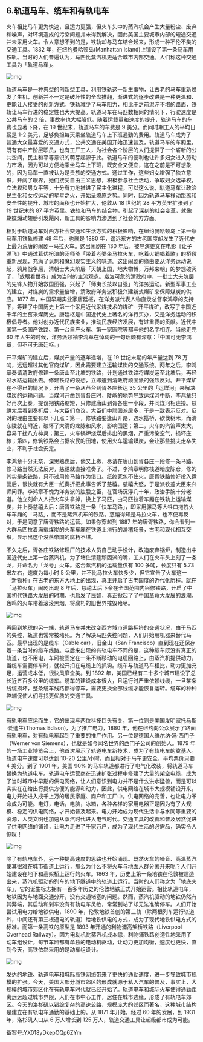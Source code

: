 ## 6.轨道马车、缆车和有轨电车
火车相比马车更为快速，且运力更强，但火车头中的蒸汽机会产生大量粉尘、废弃和噪声，对环境造成的污染问题并未得到解决，因此美国主要城市内部的短途交通并未采用火车。令人意想不到的是，铁轨却与马车结合起来，形成一种不伦不类的交通工具。1832 年，在纽约曼哈顿岛(Manhattan Island)上铺设了第一条马车用铁轨。当时的人们普遍认为，马匹比蒸汽机更适合城市内部交通。人们称这种交通工具为「轨道马车」。


  



![img](https://pic3.zhimg.com/v2-fb88377a41d277e87307534d68971e79.webp)

轨道马车是一种典型的创新型工具，利用铁轨这一新生事物，让古老的马车重新焕发了生机，创新并不一定是破坏性的全盘推翻，渐进式的逐步改进是一种更温和、更能让人接受的创新方式。铁轨减少了马车阻力，相比于之前泥泞不堪的路面，铁轨让马车行进的稳定性也大大提高。轨道马车在马匹数相同的情况下，行驶速度是公共马车的 2 倍，事故率也大幅降低。随着运载量和速度的提升，轨道马车的车费也显著下降，在 19 世纪末，轨道马车的车费是 9 美分。而同时期工人的平均日薪是 1-2 美元，足够负担每天乘坐轨道马车上下班通勤的费用。轨道马车成为了普通大众最喜爱的交通方式，公共交通在美国开始迅速普及，轨道马车的车厢里，既有有中产阶层职员，也有工厂工人，为社会各个阶层的人们提供了一个崭新的公共空间，民主和平等意识的萌芽起源于此。轨道马车的便利也让许多妇女进入劳动力市场，因为可以方便地乘坐马车上下班，既安全又便宜，这在之前是不可想象的，因为马车一直被认为是贵族的交通方式。通过工作，这些妇女增强了独立意识，开阔了眼界，她们接受自由主义思想，积极参与社会活动，争取妇女选举权，立法权和男女平等，十分有力地推进了民主化进程。可以这么说，轨道马车让政治民主化和女权运动的星星之火，开始呈燎原之势。同时，因为轨道马车移动距离和安全性的提升，城市的面积也开始扩大，伦敦从 18 世纪的 28 平方英里扩张到了 19 世纪末的 87 平方英里。铁轨和马车的结合物，引起了深刻的社会变革，就像蝴蝶煽动翅膀引发飓风，新工具的影响力渗透到了社会的方方面。


相对于轨道马车对西方社会交通和生活方式的积极影响，在纽约曼哈顿岛上第一条马车用铁轨修建 48 年后，也就是 1880 年，遥远东方的古老国度却发生了近代史上最为荒唐的闹剧--马拉火车。这出闹剧在 130 年后，被导演姜文在电影《让子弹飞》中通过葛优扮演的汤师爷「带着老婆坐马拉火车，吃着火锅唱着歌」的桥段重新展现，充满了讽刺和魔幻现实主义的味道。这出闹剧的缘由要从洋务运动说起，鸦片战争后，清朝士大夫阶层「天朝上国，地大物博，万邦来朝」的梦想破灭了，「放眼看世界」成为当时的主流观点。岌岌可危的清政府中，一批士大夫阶层的先锋人物开始救国图强，兴起了「师夷长技以自强」的洋务运动。新型军事工业的建立，对煤炭的需求量倍增，清政府洋务派积极兴建新式煤矿来保障煤炭的供应。1877 年，中国早期实业家唐廷枢，在洋务派代表人物直隶总督李鸿章的支持下，筹建了中国历史上第一个采用近代采煤技术的煤矿--开平煤矿，改写了中国近千年的土窑采煤历史。唐廷枢是中国近代史上著名的洋行买办，又是洋务运动的积极倡导者。他对创办近代民族实业，推动民族经济发展，有过重要的贡献。近代中国第一条国产铁路、第一台自产火车、第一家医院等都与他的名字相连。当他走完 60 年人生的时候，洋务派领袖李鸿章在悼词的一句话颇有深意：「中国可无李鸿章，但不可无唐廷枢。」


开平煤矿的建立后，煤炭产量的逐年递增，在 19 世纪末期的年产量达到 78 万吨，远远超过其他官商煤矿，因此需要建立运输煤炭的交通系统。两年之后，李鸿章奏请清政府修建一条唐山至北塘的铁路，计划通过铁路将煤炭运至北塘后，再经过水路运输出去。修建铁路的设想，立即遭到清政府顽固派的强烈反对。开平煤矿在不得已的情况下，开凿了一条从芦台到胥各庄长达 35 公里的「运煤河」来解决煤炭的运输问题。当煤河开凿到胥各庄时，陡峭的地势导致运煤河中断，李鸿章只好再次上奏，提议把铁路缩短，只修建唐山到胥各庄一小段，并同煤河相连接。慈禧太后看到奏折后，与大臣们商议，大臣们中顽固派居多，于是一致表示反对。反对的理由主要有以下几点：第一，修铁路要逢山开路，遇水搭桥，砍伐树木，而清东陵就在附近，破坏了大清的龙脉和风水，影响国运；第二，火车的汽笛声太大，容易干扰八方神灵；第三，火车锅炉烧煤后排出的黑烟，严重污染空气，损坏庄稼；第四，修筑铁路会占据农民的田地，使用火车运输煤炭，会让那些挑夫走卒失业，不利于社会安定。


李鸿章十分无奈，深思熟虑后，他又上奏，奏请在唐山到胥各庄一段修一条马路。修马路当然无法反对，慈禧就直接准奏了。不过，李鸿章明修栈道暗度陈仓，修的其实是条铁路，只不过用修马路作为借口。纸终究包不住火，唐胥铁路修好投入运营后，很快就有大臣一纸奏折把此事告诉了慈禧。慈禧大怒，于是派钦差大臣来兴师问罪。李鸿章不愧为洋务派的肱股之臣，在官场沉浮几十年，政治手腕十分老道。他立刻命人人把火车头拿掉，换上了马匹，由马匹拉着车厢在铁轨上运输煤炭，并上奏慈禧太后：唐胥铁路是一条「快车马路」，即采用骡马等大牲口拖拽火车车厢的「马路」，而不是蒸汽机车的铁路。慈禧得知是马拉火车，也不便再反对，于是同意了唐胥铁路的运营。如果你穿越到 1887 年的唐胥铁路，你会看到一大群马匹拉着满载煤炭的火车车厢在铁道上滑行的滑稽场景，古老和现代相互交织，显示出这个没落帝国的腐朽不堪。


不久之后，胥各庄铁路修理厂的技术人员自己动手设计，改造废弃锅炉，制造出中国近代史上第一台蒸汽机。为了堵住清廷顽固派的嘴，工人们在火车头上刻了一条龙，并命名为「龙号」火车。这台蒸汽机的运载量仅有 100 多吨，长度只有 5.73 米左右，速度为每小时 5 公里，并不比马拉火车快多少，但它宣告了火车这一「新物种」在古老的东方大地上的出现，真正开启了古老国度的近代化历程。就在「马拉火车」闹剧出现 8 年后，慈禧太后下令在全国范围内兴修铁路，开启了中国初代铁路大发展的时期，也启发了民智，真正掀起了了中国革命大发展的浪潮，轰鸣的火车带着滚滚黑烟，将腐朽的旧世界摧毁殆尽。


  



![img](https://pic4.zhimg.com/v2-a57873a28bf373d02b56a26736bcc35a.webp)

再回到地球的另一端，轨道马车并未改变西方城市道路拥挤的交通状况，由于马匹的失控，轨道也常常被堵死。为了解决马匹失控问题，人们开始用机器来替代马匹。最早出现的是缆车（Cable car），旧金山（San Francisco）直到现在还保存着一条当时的缆车线路。与后来出现的有轨电车不同的是，这种缆车既没有真正的轨道，也不用电，车厢被固定在一条不断移动的电缆回路上，由蒸汽机提供动力。当缆车需要停车时，就松开扣在电缆上的抓钩。缆车与轨道马车相比，动力更加充足，运营成本低，很快风靡全美。到 1892 年，美国已经有二十多个城市建设了总长近五百多公里的缆车。缆车的建设成本很大，且运行时严重依赖线缆，一旦某条线缆损坏，整条缆车线路都得停车，需要更换全部线缆才能恢复运转。缆车的种种弊端促使人们寻找更优质的交通工具。


  



![img](https://pic4.zhimg.com/v2-ac21df721419d687bf440875d0d7e6f1.webp)

有轨电车应运而生，它的出现与两位科技巨头有关，第一位则是美国发明家托马斯·爱迪生(Thomas Edison)，为了推广电力，1880 年，他在纽约向公众展示了路面有轨电车，对有轨电车起到了重要的推广作用。另一位是德国人维尔纳·冯·西门子（Werner von Siemens），也就是如今闻名世界的西门子公司的创始人。1879 年的一场工业博览会上，他首次展示了轨道电车新技术，成为了有轨电车的奠基人。轨道电车速度可以达到 10-20 公里/小时，而且相对于马车更安全，平均票价只要 4 美分。到了 1901 年，美国 90% 的马车轨道都进行了电气化改装，将轨道马车替换为轨道电车。轨道电车运营商在迅速扩张过程中修建了大量的架空电缆，成为了当时城市中早期的供电网络，让人们意识到电力并不是什么洪水猛兽，而是可以实实在在给出行提供方便的能源和动力，因此，供电网络在城市大规模铺设开来，电力开始进入成千上万的居民家庭、商户和工厂中。供电网络的完善，也让电力革命成为可能。电灯，电话，电脑，冰箱，各种各样的家用电器正是因为有了大规模、稳定的供电网络，才开始普及起来。电力开始成为现代生活中与水同等重要的资源，人类文明也加速从蒸汽时代进入电气时代。交通工具的改善和普及居然促进了供电网络的铺设，让电力走进了千家万户，成为了现代生活的必需品，确实令人惊叹！


  



![img](https://pic1.zhimg.com/v2-cb92f30bdcfe007554e1bcd853f9d754.webp)

除了有轨电车外，另一种提高速度的思路也开始涌现。既然火车的噪音、高温蒸汽使其很难在城市街道上运行，那么为什么不将火车与地面人群分离开来呢？人们开始建设在地下和高架桥上运行的火车。1863 年，历史上第一条地铁在伦敦被建造出来，蒸汽机驱动的列车的地下隧道中的轨道上运行。当时的人们称之为「地底火车」，它的诞生标志拥有一百多年历史的伦敦地铁正式开始运营。相比轨道电车，地铁因为与地面交通分开，没有交通堵塞的问题。然而，蒸汽机驱动的地铁仍然有其弊端，其启动和刹车没有有轨电车灵敏，常常到站了却无法准确停车。人们开始尝试用电力给地铁供电，1890 年，伦敦地铁首创的第三轨（除两根列车运行轨道外，中间还有第三根通电的轨道）给地铁供电的方式，成为了现代地铁供电方式的标准。而第一条高铁的原型是 1893 年开通的利物浦高架桥铁路（Liverpool Overhead Railway）。因为电动机比蒸汽机成本低，利物浦铁路创造性地采用了动车组设计，每节车厢都有单独的电动机驱动，让动力更加均衡，速度也更快，直到今天，高铁依然采用的是动车组设计。


  



![img](https://pic1.zhimg.com/v2-efe5bc6f7a639f6e60d5a869ac52c002.webp)

发达的地铁、轨道电车和城际高铁网络带来了更快的通勤速度，进一步导致城市规模的扩张。今天，美国大部分城市郊区的形成就源于私人汽车的普及，事实上，大规模的城市郊区化在有轨电车时代就已经开始了。轨道电车和城际火车使得通勤距离远远超过城市界限，人们在市中心工作，居住在城市边缘，形成了有轨电车郊区。今天的洛杉矶以错综复杂的高速公路、规模庞大的郊区而著名，这种城市结构是建立在有轨电车通勤的基础上的。从 1871 年开始，经过 60 年的发展，到 1931 年，洛杉矶人口从 6 万人增长到 125 万人，轨道交通工具让超级都市成为可能。


备案号:YX018yDkepOQp6ZYm

